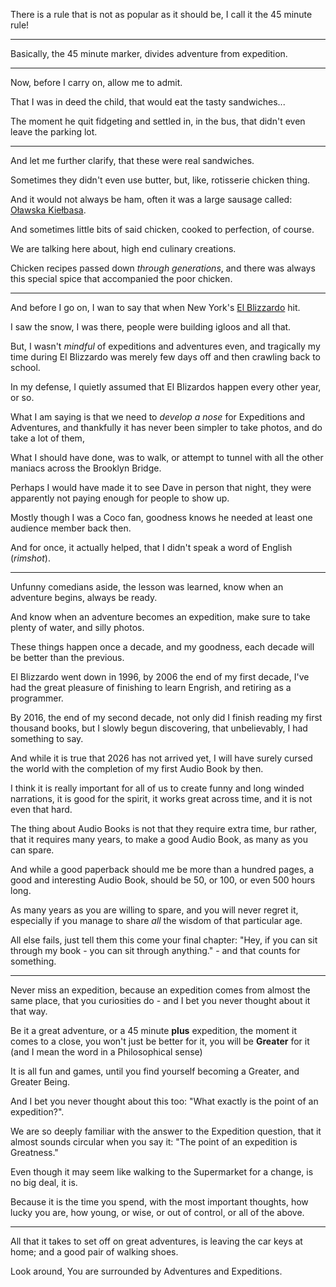 There is a rule that is not as popular as it should be,
I call it the 45 minute rule!

---

Basically, the 45 minute marker,
divides adventure from expedition.

---

Now, before I carry on,
allow me to admit.

That I was in deed the child,
that would eat the tasty sandwiches...

The moment he quit fidgeting and settled in,
in the bus, that didn't even leave the parking lot.

---

And let me further clarify,
that these were real sandwiches.

Sometimes they didn't even use butter,
but, like, rotisserie chicken thing.

And it would not always be ham,
often it was a large sausage called: [Oławska Kiełbasa].

And sometimes little bits of said chicken,
cooked to perfection, of course.

We are talking here about,
high end culinary creations.

Chicken recipes passed down _through generations_,
and there was always this special spice that accompanied the poor chicken.

---

And before I go on,
I wan to say that when New York's [El Blizzardo] hit.

I saw the snow, I was there,
people were building igloos and all that.

But, I wasn't *mindful* of expeditions and adventures even,
and tragically my time during El Blizzardo was merely few days off and then crawling back to school.

In my defense, I quietly assumed that El Blizardos happen every other year,
or so.

What I am saying is that we need to _develop a nose_ for Expeditions and Adventures,
and thankfully it has never been simpler to take photos, and do take a lot of them,

What I should have done, was to walk,
or attempt to tunnel with all the other maniacs across the Brooklyn Bridge.

Perhaps I would have made it to see Dave in person that night,
they were apparently not paying enough for people to show up.

Mostly though I was a Coco fan,
goodness knows he needed at least one audience member back then.

And for once,
it actually helped, that I didn't speak a word of English (*rimshot*).

---

Unfunny comedians aside, the lesson was learned,
know when an adventure begins, always be ready.

And know when an adventure becomes an expedition,
make sure to take plenty of water, and silly photos.

These things happen once a decade,
and my goodness, each decade will be better than the previous.

El Blizzardo went down in 1996,
by 2006 the end of my first decade, I've had the great pleasure of finishing to learn Engrish, and retiring as a programmer.

By 2016, the end of my second decade, not only did I finish reading my first thousand books,
but I slowly begun discovering, that unbelievably, I had something to say.

And while it is true that 2026 has not arrived yet,
I will have surely cursed the world with the completion of my first Audio Book by then.

I think it is really important for all of us to create funny and long winded narrations,
it is good for the spirit, it works great across time, and it is not even that hard.

The thing about Audio Books is not that they require extra time,
bur rather, that it requires many years, to make a good Audio Book, as many as you can spare.

And while a good paperback should me be more than a hundred pages,
a good and interesting Audio Book, should be 50, or 100, or even 500 hours long.

As many years as you are willing to spare,
and you will never regret it, especially if you manage to share _all_ the wisdom of that particular age.

All else fails, just tell them this come your final chapter:
"Hey, if you can sit through my book - you can sit through anything." - and that counts for something.

---

Never miss an expedition, because an expedition comes from almost the same place,
that you curiosities do - and I bet you never thought about it that way.

Be it a great adventure, or a 45 minute __plus__ expedition,
the moment it comes to a close, you won't just be better for it, you will be __Greater__ for it (and I mean the word in a Philosophical sense)

It is all fun and games,
until you find yourself becoming a Greater, and Greater Being.

And I bet you never thought about this too:
"What exactly is the point of an expedition?".

We are so deeply familiar with the answer to the Expedition question,
that it almost sounds circular when you say it: "The point of an expedition is Greatness."

Even though it may seem like walking to the Supermarket for a change,
is no big deal, it is.

Because it is the time you spend,
with the most important thoughts, how lucky you are, how young, or wise, or out of control, or all of the above.

---

All that it takes to set off on great adventures,
is leaving the car keys at home; and a good pair of walking shoes.

Look around,
You are surrounded by Adventures and Expeditions.


[El Blizzardo]: https://www.youtube.com/watch?v=agS48ZisZEE
[Oławska Kiełbasa]: https://www.google.com/search?q=oławska+kiełbasa
